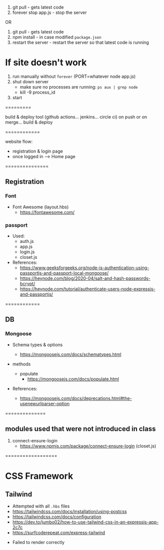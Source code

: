 1. git pull - gets latest code
2. forever stop app.js - stop the server

OR

1. git pull - gets latest code
2. npm install - in case modified `package.json`
3. restart the server - restart the server so that latest code is running

# If site doesn't work

1. run manually without `forever` (PORT=whatever node app.js)
2. shut down server
    - make sure no processes are running: `ps aux | grep node`
    - kill -9 process_id
3. start

=========

build & deploy tool (github actions... jenkins... circle ci)
on push or on merge... build & deploy

============

website flow:

-   registration & login page
-   once logged in --> Home page

===============

## Registration

### Font

-   Font Awesome (layout.hbs)
    -   https://fontawesome.com/

### passport

-   Used:
    -   auth.js
    -   app.js
    -   login.js
    -   closet.js
-   References:
    -   https://www.geeksforgeeks.org/node-js-authentication-using-passportjs-and-passport-local-mongoose/
    -   https://heynode.com/blog/2020-04/salt-and-hash-passwords-bcrypt/
    -   https://heynode.com/tutorial/authenticate-users-node-expressjs-and-passportjs/

============

## DB

### Mongoose

-   Schema types & options

    -   https://mongoosejs.com/docs/schematypes.html

-   methods

    -   populate
        -   https://mongoosejs.com/docs/populate.html

-   References:
    -   https://mongoosejs.com/docs/deprecations.html#the-usenewurlparser-option

==============

## modules used that were not introduced in class

1. connect-ensure-login
    - https://www.npmjs.com/package/connect-ensure-login (closet.js)

==================

# CSS Framework

## Tailwind

-   Attempted with all `.hbs` files
-   https://tailwindcss.com/docs/installation/using-postcss
-   https://tailwindcss.com/docs/configuration
-   https://dev.to/jumbo02/how-to-use-tailwind-css-in-an-expressjs-app-2c7c
-   https://surfcoderepeat.com/express-tailwind

*   Failed to render correctly
